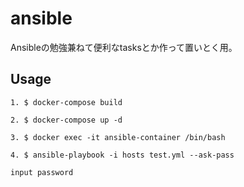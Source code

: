# ansible

Ansibleの勉強兼ねて便利なtasksとか作って置いとく用。

## Usage
```
1. $ docker-compose build

2. $ docker-compose up -d

3. $ docker exec -it ansible-container /bin/bash

4. $ ansible-playbook -i hosts test.yml --ask-pass

input password
```